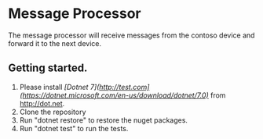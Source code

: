 # Message Processor
The message processor will receive messages from the contoso device and forward it to the next device.

## Getting started.
1. Please install *[Dotnet 7](http://test.com](https://dotnet.microsoft.com/en-us/download/dotnet/7.0)* from http://dot.net.
2. Clone the repository
3. Run "dotnet restore" to restore the nuget packages.
4. Run "dotnet test" to run the tests.
